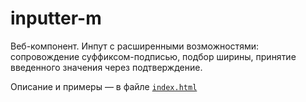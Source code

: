 # inputter-m

Веб-компонент. Инпут с расширенными возможностями: сопровождение суффиксом-подписью, подбор ширины, принятие введенного значения через подтверждение.

Описание и примеры — в файле [`index.html`](https://alexeygfi.github.io/inputter-m/)
